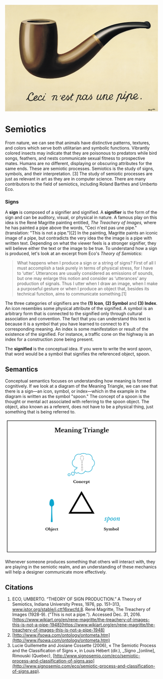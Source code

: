 ![Magritte&apos;s Treachery of Images](/assets/the-treachery-of-images-this-is-not-a-pipe-1948.jpg)

# Semiotics

From nature, we can see that animals have distinctive patterns, textures, and colors which serve both utilitarian and symbolic functions. Vibrantly colored insects may indicate that they are poisonous to predators while bird songs, feathers, and nests communicate sexual fitness to prospective mates. Humans are no different, displaying or obscuring attributes for the same ends. These are semiotic processes. Semiotics is the study of signs, symbols, and their interpretation. \[3\] The study of semiotic processes are just as relevant in art as they are in computer science. There are many contributors to the field of semiotics, including Roland Barthes and Umberto Eco.

### Signs

A **sign** is composed of a signifier and signified. A **signifier** is the form of the sign and can be auditory, visual, or physical in nature. A famous play on this idea is the René Magritte painting entitled, _The Treachery of Images,_ where he has painted a pipe above the words, "Ceci n'est pas une pipe." \(translation: "This is not a pipe."\)\[2\] In the painting, Magritte paints an iconic image of a pipe, but contradicts the very idea the the image is a pipe with written text. Depending on what the viewer feels is a stronger signifier, they will believe either the text or the image to be true. To understand how a sign is produced, let's look at an excerpt from Eco's _Theory of Semiotics_:

> What happens when I produce a sign or a string of signs? First of all I must accomplish a task purely in terms of physical stress, for I have to ‘utter’. Utterances are usually considered as emissions of sounds, but one may enlarge this notion and consider as ‘utterances’ any production of signals. Thus I utter when I draw an image, when I make a purposeful gesture or when I produce an object that, besides its technical function, aims to communicate something.\[1\]

The three categories of signifiers are the **\(1\) Icon**, **\(2\) Symbol** and **\(3\) Index**. An icon resembles some physical attribute of the signified. A symbol is an arbitrary form that is connected to the signified only through cultural association and convention. The fact that you can understand this text is because it is a symbol that you have learned to connect to it's corresponding meaning. An index is some manifestation or result of the existence of the signified. For instance, a traffic cone on the highway is an index for a construction zone being present.

The **signified** is the conceptual idea. If you were to write the word _spoon_, that word would be a symbol that signifies the referenced object, spoon.

## Semantics

Conceptual semantics focuses on understanding how meaning is formed cognitively. If we look at a diagram of the Meaning Triangle, we can see that there is a sign—an icon, symbol, or index—which in the example in the diagram is written as the symbol "spoon." The concept of a spoon is the thought or mental act associated with referring to the spoon object. The object, also known as a referent, does not have to be a physical thing, just something that is being referred to.

![](/assets/semiotic-triangle-1200w@2x.png)

Whenever someone produces something that others will interact with, they are playing in the semiotic realm, and an understanding of these mechanics will help a designer communicate more effectively.

## Citations

1. ECO, UMBERTO. “THEORY OF SIGN PRODUCTION.” A Theory of Semiotics, Indiana University Press, 1976, pp. 151–313, www.jstor.org/stable/j.ctt16xwcfd.8. René Magritte, The Treachery of Images \(1928-9\). \("This is not a pipe."\). Accessed Dec. 31, 2016. [https://www.wikiart.org/en/rene-magritte/the-treachery-of-images-this-is-not-a-pipe-1948](https://www.wikiart.org/en/rene-magritte/the-treachery-of-images-this-is-not-a-pipe-1948)
2. [http://www.jfsowa.com/ontology/ontometa.htm](http://www.jfsowa.com/ontology/ontometa.htm)
3. Lucie Guillemette and Josiane Cossette \(2006\), « The Semiotic Process and the Classification of Signs », in Louis Hébert \(dir.\), _Signo _\[online\], Rimouski \(Quebec\), [http://www.signosemio.com/eco/semiotic-process-and-classification-of-signs.asp](http://www.signosemio.com/eco/semiotic-process-and-classification-of-signs.asp).



